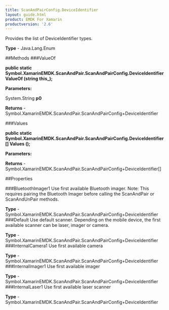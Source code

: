 ```yaml
---
title: ScanAndPairConfig.DeviceIdentifier
layout: guide.html
product: EMDK For Xamarin 
productversion: '2.6' 
---
```

Provides the list of DeviceIdentifier types.

**Type** - Java.Lang.Enum

##Methods
###ValueOf

**public static Symbol.XamarinEMDK.ScanAndPair.ScanAndPairConfig.DeviceIdentifier ValueOf (string this_);**


        

**Parameters:**

System.String **p0** 

**Returns** - Symbol.XamarinEMDK.ScanAndPair.ScanAndPairConfig+DeviceIdentifier

###Values

**public static Symbol.XamarinEMDK.ScanAndPair.ScanAndPairConfig.DeviceIdentifier[] Values ();**


        

**Parameters:**

**Returns** - Symbol.XamarinEMDK.ScanAndPair.ScanAndPairConfig+DeviceIdentifier[]

##Properties

###BluetoothImager1
Use first available Bluetooth imager. Note: This requires pairing the Bluetooth Imager before calling the ScanAndPair or ScanAndUnPair methods.

**Type** - Symbol.XamarinEMDK.ScanAndPair.ScanAndPairConfig+DeviceIdentifier
###Default
Use default scanner. Depending on the mobile device, the first available scanner can be laser, imager or camera.

**Type** - Symbol.XamarinEMDK.ScanAndPair.ScanAndPairConfig+DeviceIdentifier
###InternalCamera1
Use first available camera

**Type** - Symbol.XamarinEMDK.ScanAndPair.ScanAndPairConfig+DeviceIdentifier
###InternalImager1
Use first available imager

**Type** - Symbol.XamarinEMDK.ScanAndPair.ScanAndPairConfig+DeviceIdentifier
###InternalLaser1
Use first available laser scanner

**Type** - Symbol.XamarinEMDK.ScanAndPair.ScanAndPairConfig+DeviceIdentifier
